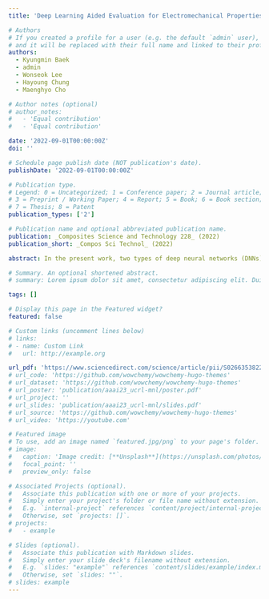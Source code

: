 ```yaml
---
title: 'Deep Learning Aided Evaluation for Electromechanical Properties of Complexly Structured Polymer Nanocomposites'

# Authors
# If you created a profile for a user (e.g. the default `admin` user), write the username (folder name) here
# and it will be replaced with their full name and linked to their profile.
authors:
  - Kyungmin Baek
  - admin
  - Wonseok Lee
  - Hayoung Chung
  - Maenghyo Cho

# Author notes (optional)
# author_notes:
#   - 'Equal contribution'
#   - 'Equal contribution'

date: '2022-09-01T00:00:00Z'
doi: ''

# Schedule page publish date (NOT publication's date).
publishDate: '2022-09-01T00:00:00Z'

# Publication type.
# Legend: 0 = Uncategorized; 1 = Conference paper; 2 = Journal article;
# 3 = Preprint / Working Paper; 4 = Report; 5 = Book; 6 = Book section;
# 7 = Thesis; 8 = Patent
publication_types: ['2']

# Publication name and optional abbreviated publication name.
publication: _Composites Science and Technology 228_ (2022)
publication_short: _Compos Sci Technol_ (2022)

abstract: In the present work, two types of deep neural networks (DNNs) were employed to establish the structure–property relationship of polymer nanocomposites. The trained DNNs based on multiscale analysis results can not only overcome the limitations of the conventional clustering density-based model and multivariate regression models but also exhibit superior performance in evaluating the electromechanical properties of polypropylene matrix composites, wherein spherical SiC nanoparticles were randomly distributed and dispersed. A simple graph convolution network showed better capability than a complex artificial neural network, despite fewer features considered; this implies that the graph convolution network is more appropriate and user-friendly for evaluating the effect of nanoparticle distribution and agglomeration. In addition, the trained graph convolution network can effectively provide mechanical and electrical properties corresponding to large representative volume element (RVE) without a loss of accuracy. The present study demonstrates that deep learning techniques can be put to practical use for the design of next-generation polymer nanocomposite materials.

# Summary. An optional shortened abstract.
# summary: Lorem ipsum dolor sit amet, consectetur adipiscing elit. Duis posuere tellus ac convallis placerat. Proin tincidunt magna sed ex sollicitudin condimentum.

tags: []

# Display this page in the Featured widget?
featured: false

# Custom links (uncomment lines below)
# links:
# - name: Custom Link
#   url: http://example.org

url_pdf: 'https://www.sciencedirect.com/science/article/pii/S0266353822004031?casa_token=kqovo5HlZroAAAAA:zyGqPKuggG80IOjh73Ti89KhAZkCmrxufuIiR8yX40oA_3DEqk-oW3iupo7zFnx_RynOPCthZsEg'
# url_code: 'https://github.com/wowchemy/wowchemy-hugo-themes'
# url_dataset: 'https://github.com/wowchemy/wowchemy-hugo-themes'
# url_poster: 'publication/aaai23_ucrl-mnl/poster.pdf'
# url_project: ''
# url_slides: 'publication/aaai23_ucrl-mnl/slides.pdf'
# url_source: 'https://github.com/wowchemy/wowchemy-hugo-themes'
# url_video: 'https://youtube.com'

# Featured image
# To use, add an image named `featured.jpg/png` to your page's folder.
# image:
#   caption: 'Image credit: [**Unsplash**](https://unsplash.com/photos/pLCdAaMFLTE)'
#   focal_point: ''
#   preview_only: false

# Associated Projects (optional).
#   Associate this publication with one or more of your projects.
#   Simply enter your project's folder or file name without extension.
#   E.g. `internal-project` references `content/project/internal-project/index.md`.
#   Otherwise, set `projects: []`.
# projects:
#   - example

# Slides (optional).
#   Associate this publication with Markdown slides.
#   Simply enter your slide deck's filename without extension.
#   E.g. `slides: "example"` references `content/slides/example/index.md`.
#   Otherwise, set `slides: ""`.
# slides: example
---
```


<!-- {{% callout note %}}
Click the _Cite_ button above to demo the feature to enable visitors to import publication metadata into their reference management software.
{{% /callout %}}

{{% callout note %}}
Create your slides in Markdown - click the _Slides_ button to check out the example.
{{% /callout %}} -->

<!-- Supplementary notes can be added here, including [code, math, and images](https://wowchemy.com/docs/writing-markdown-latex/). -->
